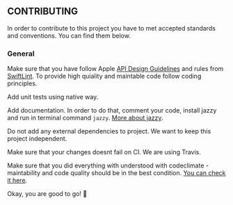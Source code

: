 ## CONTRIBUTING

In order to contribute to this project you have to met accepted standards and conventions. You can find them below.

### General

Make sure that you have follow Apple [API Design Guidelines](https://swift.org/documentation/api-design-guidelines/) and rules from [SwiftLint](https://github.com/realm/SwiftLint).
To provide high quiality and maintable code follow coding principles.

Add unit tests using native way.

Add documentation. In order to do that, comment your code, install jazzy and run in terminal command `jazzy`. [More about jazzy](https://github.com/realm/jazzy).

Do not add any external dependencies to project. We want to keep this project independent.

Make sure that your changes doesnt fail on CI. We are using Travis.

Make sure that you did everything with understood with codeclimate - maintability and code quality should be in the best condition. [You can check it here](https://codeclimate.com/github/martin-przystalka/Maybach).

Okay, you are good to go! 🤠
